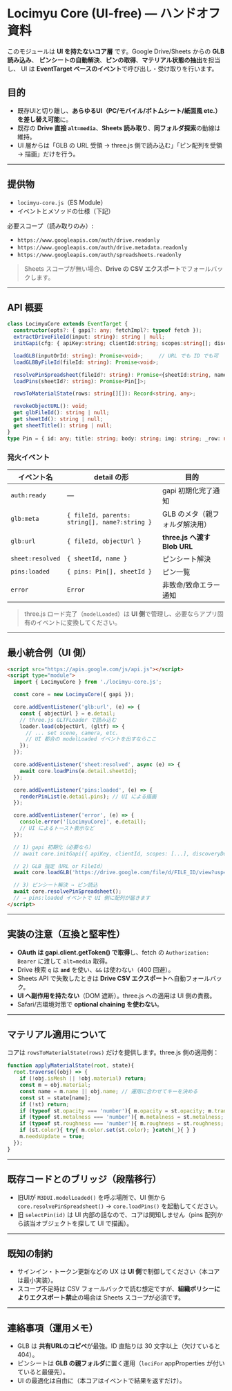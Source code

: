 # Locimyu Core (UI-free) — ハンドオフ資料

このモジュールは **UI を持たないコア層** です。Google Drive/Sheets からの **GLB 読み込み**、
**ピンシートの自動解決**、**ピンの取得**、**マテリアル状態の抽出**を担当し、
UI は **EventTarget ベースのイベント**で呼び出し・受け取りを行います。

## 目的

- 既存UIと切り離し、**あらゆるUI（PC/モバイル/ボトムシート/紙面風 etc.）を差し替え可能**に。
- 既存の **Drive 直接 `alt=media`**、**Sheets 読み取り**、**同フォルダ探索**の動線は維持。
- UI 層からは「GLB の URL 受領 → three.js 側で読み込む」「ピン配列を受領 → 描画」だけを行う。

---

## 提供物

- `locimyu-core.js`（ES Module）
- イベントとメソッドの仕様（下記）

必要スコープ（読み取りのみ）:
- `https://www.googleapis.com/auth/drive.readonly`
- `https://www.googleapis.com/auth/drive.metadata.readonly`
- `https://www.googleapis.com/auth/spreadsheets.readonly`

> Sheets スコープが無い場合、**Drive の CSV エクスポート**でフォールバックします。

---

## API 概要

```ts
class LocimyuCore extends EventTarget {
  constructor(opts?: { gapi?: any; fetchImpl?: typeof fetch });
  extractDriveFileId(input: string): string | null;
  initGapi(cfg: { apiKey:string; clientId:string; scopes:string[]; discoveryDocs?:string[] }): Promise<void>;

  loadGLB(inputOrId: string): Promise<void>;     // URL でも ID でも可
  loadGLBByFileId(fileId: string): Promise<void>;

  resolvePinSpreadsheet(fileId?: string): Promise<{sheetId:string, name:string} | null>;
  loadPins(sheetId?: string): Promise<Pin[]>;

  rowsToMaterialState(rows: string[][]): Record<string, any>;

  revokeObjectURL(): void;
  get glbFileId(): string | null;
  get sheetId(): string | null;
  get sheetTitle(): string | null;
}
type Pin = { id: any; title: string; body: string; img: string; _row: number };
```

### 発火イベント

| イベント名         | detail の形                                  | 目的 |
|-------------------|----------------------------------------------|------|
| `auth:ready`      | —                                            | gapi 初期化完了通知 |
| `glb:meta`        | `{ fileId, parents: string[], name?:string }`| GLB のメタ（親フォルダ解決用） |
| `glb:url`         | `{ fileId, objectUrl }`                      | **three.js へ渡す Blob URL** |
| `sheet:resolved`  | `{ sheetId, name }`                          | ピンシート解決 |
| `pins:loaded`     | `{ pins: Pin[], sheetId }`                   | ピン一覧 |
| `error`           | `Error`                                      | 非致命/致命エラー通知 |

> three.js ロード完了（`modelLoaded`）は **UI 側**で管理し、必要ならアプリ固有のイベントに変換してください。

---

## 最小統合例（UI 側）

```html
<script src="https://apis.google.com/js/api.js"></script>
<script type="module">
  import { LocimyuCore } from './locimyu-core.js';

  const core = new LocimyuCore({ gapi });

  core.addEventListener('glb:url', (e) => {
    const { objectUrl } = e.detail;
    // three.js GLTFLoader で読み込む
    loader.load(objectUrl, (gltf) => {
      // ... set scene, camera, etc.
      // UI 都合の modelLoaded イベントを出すならここ
    });
  });

  core.addEventListener('sheet:resolved', async (e) => {
    await core.loadPins(e.detail.sheetId);
  });

  core.addEventListener('pins:loaded', (e) => {
    renderPinList(e.detail.pins); // UI による描画
  });

  core.addEventListener('error', (e) => {
    console.error('[LocimyuCore]', e.detail);
    // UI によるトースト表示など
  });

  // 1) gapi 初期化（必要なら）
  // await core.initGapi({ apiKey, clientId, scopes: [...], discoveryDocs: [...] });

  // 2) GLB 指定（URL or FileId）
  await core.loadGLB('https://drive.google.com/file/d/FILE_ID/view?usp=sharing');

  // 3) ピンシート解決 → ピン読込
  await core.resolvePinSpreadsheet();
  // → pins:loaded イベントで UI 側に配列が届きます
</script>
```

---

## 実装の注意（互換と堅牢性）

- **OAuth は gapi.client.getToken() で取得**し、fetch の `Authorization: Bearer` に渡して `alt=media` 取得。
- Drive 検索 `q` は **`and`** を使い、`&&` は使わない（400 回避）。
- Sheets API で失敗したときは **Drive CSV エクスポート**へ自動フォールバック。
- **UI へ副作用を持たない**（DOM 遮断）。three.js への適用は UI 側の責務。
- Safari/古環境対策で **optional chaining を使わない**。

---

## マテリアル適用について

コアは `rowsToMaterialState(rows)` だけを提供します。three.js 側の適用例：

```js
function applyMaterialState(root, state){
  root.traverse((obj) => {
    if (!obj.isMesh || !obj.material) return;
    const m = obj.material;
    const name = m.name || obj.name; // 運用に合わせてキーを決める
    const st = state[name];
    if (!st) return;
    if (typeof st.opacity === 'number'){ m.opacity = st.opacity; m.transparent = st.opacity < 1; }
    if (typeof st.metalness === 'number'){ m.metalness = st.metalness; }
    if (typeof st.roughness === 'number'){ m.roughness = st.roughness; }
    if (st.color){ try{ m.color.set(st.color); }catch(_){ } }
    m.needsUpdate = true;
  });
}
```

---

## 既存コードとのブリッジ（段階移行）

- 旧UIが `M3DUI.modelLoaded()` を呼ぶ場所で、UI 側から `core.resolvePinSpreadsheet()` → `core.loadPins()` を起動してください。
- 旧 `selectPin(id)` は UI 内部の話なので、コアは関知しません（pins 配列から該当オブジェクトを探して UI で描画）。

---

## 既知の制約

- サインイン・トークン更新などの UX は **UI 側**で制御してください（本コアは最小実装）。
- スコープ不足時は CSV フォールバックで読む想定ですが、**組織ポリシーによりエクスポート禁止**の場合は Sheets スコープが必須です。

---

## 連絡事項（運用メモ）

- GLB は **共有URLのコピペ**が最強。ID 直貼りは 30 文字以上（欠けていると 404）。
- ピンシートは **GLB の親フォルダ**に置く運用（`lociFor` appProperties が付いていると最優先）。
- UI の最適化は自由に（本コアはイベントで結果を返すだけ）。
